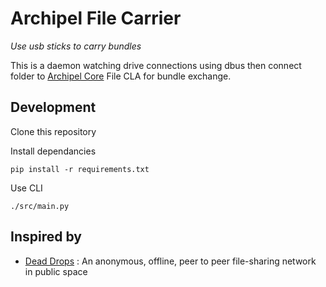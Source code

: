 # Archipel File Carrier

*Use usb sticks to carry bundles*

This is a daemon watching drive connections using dbus then connect folder to [Archipel Core](https://github.com/EpicKiwi/archipel-core) File CLA for bundle exchange.

## Development

Clone this repository

Install dependancies

```
pip install -r requirements.txt
```

Use CLI

```
./src/main.py
```

## Inspired by

* [Dead Drops](https://deaddrops.com/) : An anonymous, offline, peer to peer file-sharing network in public space